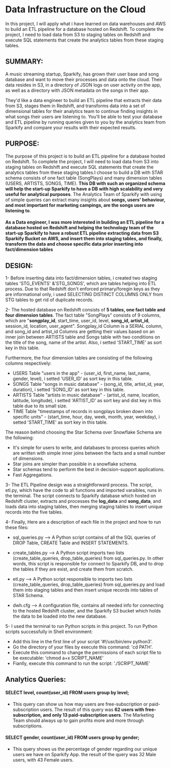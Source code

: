 # Data Infrastructure on the Cloud
In this project, I will apply what i have learned on data warehouses and AWS to build an ETL pipeline for a database hosted on Redshift. To complete the project, I need to load data from S3 to staging tables on Redshift and execute SQL statements that create the analytics tables from these staging tables.


## SUMMARY:

A music streaming startup, Sparkify, has grown their user base and song database and want to move their processes and data onto the cloud. Their data resides in S3, in a directory of JSON logs on user activity on the app, as well as a directory with JSON metadata on the songs in their app.

They'd like a data engineer to build an ETL pipeline that extracts their data from S3, stages them in Redshift, and transforms data into a set of dimensional tables for their analytics team to continue finding insights in what songs their users are listening to. You'll be able to test your database and ETL pipeline by running queries given to you by the analytics team from Sparkify and compare your results with their expected results.


## PURPOSE:

The purpose of this project is to build an ETL pipeline for a database hosted on Redshift. To complete the project, I will need to load data from S3 into staging tables on Redshift and execute SQL statements that create the analytics tables from these staging tables.I choose to build a DB with STAR schema consists of one fact table (SongPlays) and many dimension tables (USERS, ARTISTS, SONGS, TIME).
**This DB with such an organized schema will help the start-up Sparkify to have a DB with high scalability and very useful for analytical purposes**. The Analytics Team of Sparkify with using of simple queries can extract many insights about **songs, users' behaviour, and most important for marketing campings, are the songs users are listening to**.

#### As a Data engineer, I was more interested in building an ETL pipeline for a database hosted on Redshift and helping the technology team of the start-up Sparkify to have a robust ETL pipeline extracting data from S3 Sparkify Bucket on AWS, and insert them into staging tables, and finally, transform the data and choose specific data prior inserting into fact/dimension tables ####


## DESIGN:

1- Before inserting data into fact/dimension tables, i created two staging tables 'STG_EVENTS' &'STG_SONGS', which are tables helping into ETL process. Due to that Redshift don't enforced primary/foregin keys as they are informational only, i used SELECTING DISTINCT COLUMNS ONLY from STG tables to get rid of duplicate records.

2- The hosted database on Redshift consists of **5 tables, one fact table and four dimension tables**. The fact table "SongPlays" consists of 9 columns, which are "**songplay_id**, start_time, user_id, level, **song_id, artist_id**, session_id, location, user_agent". Songplay_id Column is a SERIAL column, and song_id and artist_id Columns are getting their values based on an inner join between ARTISTS table and Songs table with two conditions on the title of the song, name of the artist. Also, i setted 'START_TIME' as sort key in this table.

Furthermore, the four dimension tables are consisting of the following columns respectively: 

- USERS Table "users in the app" - (user_id, first_name, last_name, gender, level), i setted 'USER_ID' as sort key in this table.
- SONGS Table "songs in music database" - (song_id, title, artist_id, year, duration), i setted 'SONG_ID' as sort key in this table.
- ARTISTS Table "artists in music database" - (artist_id, name, location, latitude, longitude), i setted 'ARTIST_ID' as sort key and dist key in this table due to its small size.
- TIME Table "timestamps of records in songplays broken down into specific units" - (start_time, hour, day, week, month, year, weekday), i setted 'START_TIME' as sort key in this table.

The reason behind choosing the Star Schema over Snowflake Schema are the following:
- It's simple for users to write, and databases to process queries which are written with simple inner joins between the facts and a small number of dimensions. 
- Star joins are simpler than possible in a snowflake schema. 
- Star schemas tend to perform the best in decision-support applications.
- Fast Aggregations.

3- The ETL Pipeline design was a straightforward process. The script, etl.py, which have the code to all functions and imported varaibles, runs in the terminal. The script connects to Sparkify database which hosted on Redshift cluster, extracts and processes the **log_data** and **song_data**, and loads data into staging tables, then merging staging tables to insert unique records into the five tables.

4- Finally, Here are a description of each file in the project and how to run these files:

- sql_queries.py --> A Python script contains of all the SQL queries of DROP Table, CREATE Table and INSERT STATEMENTS.

- create_tables.py --> A Python script imports two lists (create_table_queries, drop_table_queries) from sql_queries.py. In other words, this script is responsible for connect to Sparkify DB, and to drop the tables if they are exist, and create them from scratch.

- etl.py --> A Python script responsible to imports two lists (create_table_queries, drop_table_queries) from sql_queries.py and load them into staging tables and then insert unique records into tables of STAR Schema.

- dwh.cfg --> A configuration file, contains all needed info for connecting to the hosted Redshift cluster, and the Sparkify S3 bucket which holds the data to be loaded into the new database. 

5- I used the terminal to run Python scripts in this project. To run Python scripts successfully in Shell environment:
   - Add this line in the first line of your script '#!/usr/bin/env python3'.
   - Go the directory of your files by execute this command: 'cd PATH'.
   - Execute this command to change the permissions of each script file to be executable: 'chmod a+x SCRIPT_NAME'
   - Fianlly, execute this command to run the script: './SCRIPT_NAME'


## Analytics Queries:

#### SELECT level, count(user_id) FROM users group by level;
- This query can show us how may users are free-subscription or paid-subscription users. The result of this query was **62 users with free-subscription, and only 13 paid-subscription users**. The Marketing Team should always up to gain profits more and more through subscriptions.


#### SELECT gender, count(user_id) FROM users group by gender;
- This query shows us the percentage of gender regarding our unique users we have on Sparkify App. the result of the query was 32 Male users, with 43 Female users.

